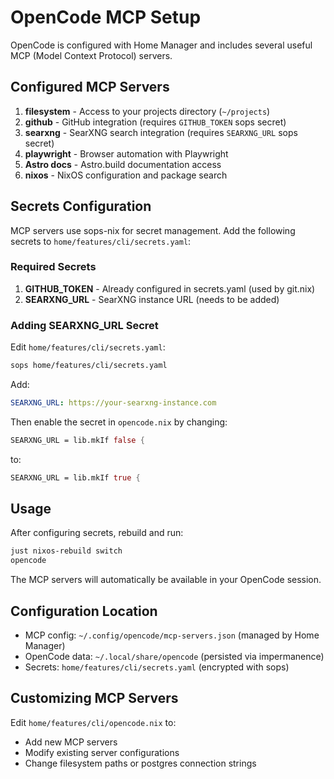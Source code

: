 # OpenCode MCP Setup

OpenCode is configured with Home Manager and includes several useful MCP (Model Context Protocol) servers.

## Configured MCP Servers

1. **filesystem** - Access to your projects directory (`~/projects`)
2. **github** - GitHub integration (requires `GITHUB_TOKEN` sops secret)
3. **searxng** - SearXNG search integration (requires `SEARXNG_URL` sops secret)
4. **playwright** - Browser automation with Playwright
5. **Astro docs** - Astro.build documentation access
6. **nixos** - NixOS configuration and package search

## Secrets Configuration

MCP servers use sops-nix for secret management. Add the following secrets to `home/features/cli/secrets.yaml`:

### Required Secrets

1. **GITHUB_TOKEN** - Already configured in secrets.yaml (used by git.nix)
2. **SEARXNG_URL** - SearXNG instance URL (needs to be added)

### Adding SEARXNG_URL Secret

Edit `home/features/cli/secrets.yaml`:
```bash
sops home/features/cli/secrets.yaml
```

Add:
```yaml
SEARXNG_URL: https://your-searxng-instance.com
```

Then enable the secret in `opencode.nix` by changing:
```nix
SEARXNG_URL = lib.mkIf false {
```
to:
```nix
SEARXNG_URL = lib.mkIf true {
```

## Usage

After configuring secrets, rebuild and run:
```bash
just nixos-rebuild switch
opencode
```

The MCP servers will automatically be available in your OpenCode session.

## Configuration Location

- MCP config: `~/.config/opencode/mcp-servers.json` (managed by Home Manager)
- OpenCode data: `~/.local/share/opencode` (persisted via impermanence)
- Secrets: `home/features/cli/secrets.yaml` (encrypted with sops)

## Customizing MCP Servers

Edit `home/features/cli/opencode.nix` to:
- Add new MCP servers
- Modify existing server configurations
- Change filesystem paths or postgres connection strings
